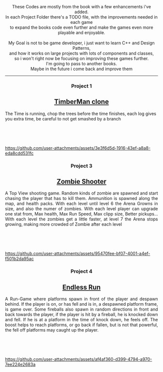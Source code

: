 <div align="center" text-align="center" justify="center">
These Codes are mostly from the book with a few enhancements i've added.<br>
In each Project Folder there's a TODO file, with the improvements needed in each game<br>
to expand the books code even further and make the games even more playable and enjoyable.<br>  
<br>
My Goal is not to be game developer,  
i just want to learn C++ and Design Patterns,<br>
and how it works on large projects with lots of components and classes,<br>
so i won't right now be focusing on improving these games further.<br>
I'm going to pass to another books.
<br>
Maybe in the future i come back and improve them  
</div>

---
<div align="center" text-align="center" justify="center">

### Project 1
## [TimberMan clone](https://github.com/sumxtx/CppGamingProgramming/tree/main/Timberman)

</div>

The Time is running, chop the trees before the time finishes, each log gives you extra time, be careful to not get smashed by a branch 

<br><br><br>

https://github.com/user-attachments/assets/3e3f6d5d-1916-43ef-a8a8-eda8cdd531fc

<div align="center" text-align="center" justify="center">

### Project 3
## [Zombie Shooter](https://github.com/sumxtx/CppGamingProgramming/tree/main/ZombieShooter)

</div>

<div align="justify" text-align="left" justify="justify">
A Top View shooting game. Random kinds of zombie are spawned and start chasing the player that has to kill them.
Ammunition is spawned along the map, and health packs. With each level until level 6 the Arena Growns in size, and also the numer of zombies.
With each level player can upgrade one stat from, Max health, Max Run Speed, Max clipp size, Better pickups...
With each level the zombies get a little faster, at level 7 the Arena stops growing, making more crowded of Zombie after each level
</div>

<br><br><br>

https://github.com/user-attachments/assets/95470fee-bf07-4001-a4ef-f501b2da95ac

<div align="center" text-align="center" justify="center">
  
### Project 4
## [Endless Run](https://github.com/sumxtx/CppGamingProgramming/tree/main/EndlessRun)

</div>

<div align="justify" text-align="left" justify="justify">
A Run-Game where platforms spawn in front of the player and despawn behind. If the player is on, or has fell and is in, a despawned platform frame, is game over.
Some fireballs also spawn in random directions in front and back towards the player, if the player is hit by a fireball, he is knocked down and fell.
If he is at a platform in the time of knock down, he feels off.
The boost helps to reach platforms, or go back if fallen, but is not that powerful, the fell off platforms may caught up the player.
</div>

<br><br><br>

https://github.com/user-attachments/assets/af4af360-d399-4794-a970-7ee224e2683a
